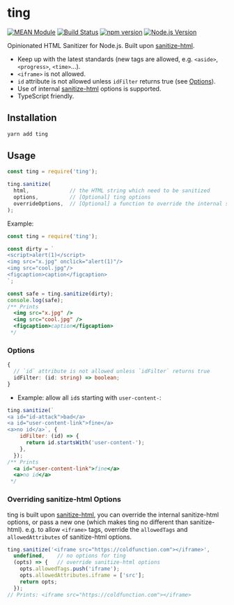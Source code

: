 # ting

[![MEAN Module](https://img.shields.io/badge/MEAN%20Module-TypeScript-blue.svg?style=flat-square)](https://github.com/mgenware/MEAN-Module)
[![Build Status](https://img.shields.io/travis/mgenware/ting.svg?style=flat-square&label=Build+Status)](https://travis-ci.org/mgenware/ting)
[![npm version](https://img.shields.io/npm/v/ting.svg?style=flat-square)](https://npmjs.com/package/ting)
[![Node.js Version](http://img.shields.io/node/v/ting.svg?style=flat-square)](https://nodejs.org/en/)

Opinionated HTML Sanitizer for Node.js. Built upon [sanitize-html](https://www.npmjs.com/package/sanitize-html).

* Keep up with the latest standards (new tags are allowed, e.g. `<aside>`, `<progress>`, `<time>`...).
* `<iframe>` is not allowed.
* `id` attribute is not allowed unless `idFilter` returns true (see [Options](#options)).
* Use of internal [sanitize-html](https://www.npmjs.com/package/sanitize-html) options is supported.
* TypeScript friendly.

## Installation
```sh
yarn add ting
```

## Usage
```js
const ting = require('ting');

ting.sanitize(
  html,             // the HTML string which need to be sanitized
  options,          // [Optional] ting options
  overrideOptions,  // [Optional] a function to override the internal sanitize-html options
);
```

Example:
```js
const ting = require('ting');

const dirty = `
<script>alert(1)</script>
<img src="x.jpg" onclick="alert(1)"/>
<img src="cool.jpg"/>
<figcaption>caption</figcaption>
`;

const safe = ting.sanitize(dirty);
console.log(safe);
/** Prints
  <img src="x.jpg" />
  <img src="cool.jpg" />
  <figcaption>caption</figcaption>
 */
```

### Options
```typescript
{
  // `id` attribute is not allowed unless `idFilter` returns true
  idFilter: (id: string) => boolean;
}
```

* Example: allow all `id`s starting with `user-content-`:
```js
ting.sanitize(`
<a id="id-attack">bad</a>
<a id="user-content-link">fine</a>
<a>no id</a>`, {
    idFilter: (id) => {
      return id.startsWith('user-content-');
    },
  });
/** Prints
  <a id="user-content-link">fine</a>
  <a>no id</a>
 */
```

### Overriding sanitize-html Options
ting is built upon [sanitize-html](https://www.npmjs.com/package/sanitize-html), you can override the internal sanitize-html options, or pass a new one (which makes ting no different than sanitize-html). e.g. to allow `<iframe>` tags, override the `allowedTags` and `allowedAttributes` of sanitize-html options.

```js
ting.sanitize('<iframe src="https://coldfunction.com"></iframe>', 
  undefined,    // no options for ting
  (opts) => {   // override sanitize-html options
    opts.allowedTags.push('iframe');
    opts.allowedAttributes.iframe = ['src'];
    return opts;
  });
// Prints: <iframe src="https://coldfunction.com"></iframe>
```
